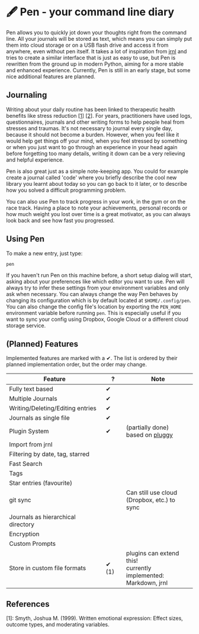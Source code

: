 # 🖋️ Pen - your command line diary

Pen allows you to quickly jot down your thoughts right from the command line. 
All your journals will be stored as text, which means you can simply put them into cloud storage
or on a USB flash drive and access it from anywhere, even without pen itself. 
It takes a lot of inspiration from [jrnl](https://github.com/jrnl-org/jrnl) and
tries to create a similar interface that is just as easy to use, but Pen is 
rewritten from the ground up in modern Python, aiming for a more stable 
and enhanced experience. Currently, Pen is still in an early stage, but some
nice additional features are planned. 

## Journaling
Writing about your daily routine has been linked to therapeutic health benefits 
like stress reduction
[[1]](#1) [[2]](https://www.apa.org/monitor/jun02/writing).
For years, practitioners have used logs, questionnaires, journals and other
writing forms to help people heal from stresses and traumas.
It's not necessary to journal every single day, because it should not become a
burden.
However, when you feel like it would help get things off your mind, 
when you feel stressed by something or when you just want to go through an 
experience in your head again before forgetting too many details, writing it
down can be a very relieving and helpful experience.

Pen is also great just as a simple note-keeping app. You could for example 
create a journal called 'code' where you briefly describe the cool new library 
you learnt about today so you can go back to it later, or to describe how you 
solved a difficult programming problem.  

You can also use Pen to track progress in your work, in the gym or 
on the race track. Having a place to note your achievements, personal records 
or how much weight you lost over time is a great motivator, as you can
always look back and see how fast you progressed.


## Using Pen
To make a new entry, just type:
```
pen
```
If you haven't run Pen on this machine before, a short setup dialog will start, 
asking about your preferences like which editor you want to use. Pen will 
always try to infer these settings from your environment variables and only ask
when necessary. You can always change the way Pen behaves by changing its 
configuration which is by default located at `$HOME/.config/pen`. You can also
change the config file's location by exporting the `PEN_HOME` environment
variable before running `pen`. This is especially useful if you want to sync
your config using Dropbox, Google Cloud or a different cloud storage service.


## (Planned) Features

Implemented features are marked with a ✔.
The list is ordered by their planned implementation order, but the order may
change.

| Feature | ? | Note |
|---------|---|------|
| Fully text based | ✔ | |
| Multiple Journals | ✔ | |
| Writing/Deleting/Editing entries | ✔ | |
| Journals as single file | ✔ |  |
| Plugin System | ✔ | (partially done)<br>based on [pluggy](https://github.com/pytest-dev/pluggy) |
| Import from jrnl |  | |
| Filtering by date, tag, starred |  | |
| Fast Search |  | |
| Tags |  | |
| Star entries (favourite) |  | |
| git sync |  | Can still use cloud<br>(Dropbox, etc.) to sync|
| Journals as hierarchical directory |  |  |
| Encryption |  | |
| Custom Prompts |  | |
| Store in custom file formats | ✔ (1) | plugins can extend this!<br>currently implemented:<br> Markdown, jrnl |

## References

[1]: Smyth, Joshua M. (1999). Written emotional expression: Effect sizes, outcome types, and moderating variables.